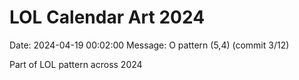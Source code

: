 # LOL Calendar Art 2024

Date: 2024-04-19 00:02:00
Message: O pattern (5,4) (commit 3/12)

Part of LOL pattern across 2024
